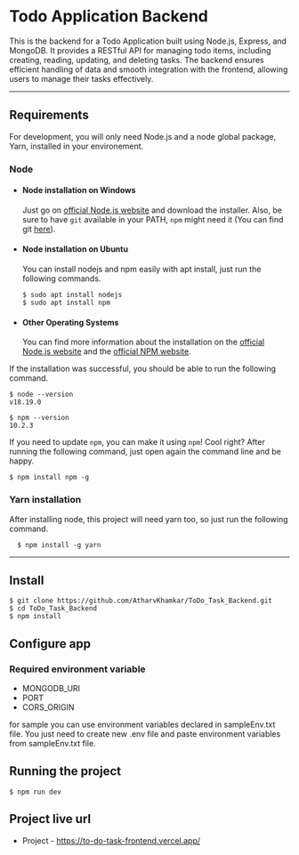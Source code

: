 # Todo Application Backend

This is the backend for a Todo Application built using Node.js, Express, and MongoDB. It provides a RESTful API for managing todo items, including creating, reading, updating, and deleting tasks. The backend ensures efficient handling of data and smooth integration with the frontend, allowing users to manage their tasks effectively.

---

## Requirements

For development, you will only need Node.js and a node global package, Yarn, installed in your environement.

### Node

- #### Node installation on Windows

  Just go on [official Node.js website](https://nodejs.org/) and download the installer.
  Also, be sure to have `git` available in your PATH, `npm` might need it (You can find git [here](https://git-scm.com/)).

- #### Node installation on Ubuntu

  You can install nodejs and npm easily with apt install, just run the following commands.

      $ sudo apt install nodejs
      $ sudo apt install npm

- #### Other Operating Systems
  You can find more information about the installation on the [official Node.js website](https://nodejs.org/) and the [official NPM website](https://npmjs.org/).

If the installation was successful, you should be able to run the following command.

    $ node --version
    v18.19.0

    $ npm --version
    10.2.3

If you need to update `npm`, you can make it using `npm`! Cool right? After running the following command, just open again the command line and be happy.

    $ npm install npm -g

###

### Yarn installation

After installing node, this project will need yarn too, so just run the following command.

      $ npm install -g yarn

---

## Install

    $ git clone https://github.com/AtharvKhamkar/ToDo_Task_Backend.git
    $ cd ToDo_Task_Backend
    $ npm install

## Configure app

### Required environment variable

- MONGODB_URI
- PORT
- CORS_ORIGIN

for sample you can use environment variables declared in sampleEnv.txt file. You just need to create new .env file and paste environment variables from sampleEnv.txt file.

## Running the project

    $ npm run dev

## Project live url

- Project - https://to-do-task-frontend.vercel.app/
